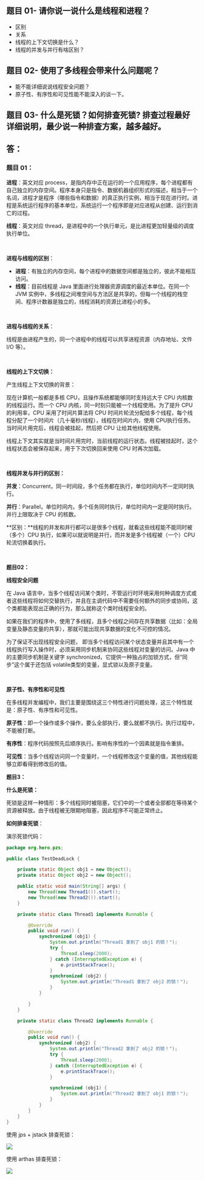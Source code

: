## **题目 01- 请你说一说什么是线程和进程？**

- 区别
- 关系
- 线程的上下文切换是什么？
- 线程的并发与并行有啥区别？

## **题目 02- 使用了多线程会带来什么问题呢？**

- 能不能详细说说线程安全问题？
- 原子性、有序性和可见性能不能深入的谈一下。

## **题目 03- 什么是死锁？如何排查死锁?** 排查过程最好详细说明，最少说一种排查方案，越多越好。



## 答：

### **题目 01：**

**进程**：英文对应 process，是指内存中正在运行的一个应用程序，每个进程都有自己独立的内存空间。程序本身只是指令、数据机器组织形式的描述，相当于一个名词，进程才是程序（哪些指令和数据）的真正执行实例，相当于现在进行时。进程是系统运行程序的基本单位，系统运行一个程序即是对应进程从创建、运行到消亡的过程。

**线程**：英文对应 thread，是进程中的一个执行单元，是比进程更加轻量级的调度执行单位。

​    

**进程与线程的区别**：

- **进程**：有独立的内存空间，每个进程中的数据空间都是独立的，彼此不能相互访问。
- **线程**：目前线程是 Java 里面进行处理器资源调度的最近本单位。在同一个 JVM 实例中，多线程之间堆空间与方法区是共享的，但每一个线程的栈空间、程序计数器是独立的，线程消耗的资源比进程小的多。

​    

**进程与线程的关系**：

线程是由进程产生的，同一个进程中的线程可以共享进程资源（内存地址、文件 I/O 等）。

​    

**线程的上下文切换：**

产生线程上下文切换的背景：

现在计算机一般都是多核 CPU，且操作系统都能够同时支持远大于 CPU 内核数的线程运行。而一个 CPU 内核，同一时刻只能被一个线程使用。为了提升 CPU 的利用率，CPU 采用了时间片算法将 CPU 时间片轮流分配给多个线程，每个线程分配了一个时间片（几十毫秒/线程），线程在时间片内，使用 CPU执行任务。当时间片用完后，线程会被挂起，然后把 CPU 让给其他线程使用。

线程上下文其实就是当时间片用完时，当前线程的运行状态。线程被挂起时，这个线程状态会被保存起来，用于下次切换回来使用 CPU 时再次加载。

​    

**线程并发与并行的区别：**

**并发**：Concurrent，同一时间段，多个任务都在执行，单位时间内不一定同时执行。

**并行**：Parallel，单位时间内，多个任务同时执行，单位时间内一定是同时执行。并行上限取决于 CPU 的核数。

**区别：**线程的并发和并行都可以是很多个线程，就看这些线程能不能同时被（多个）CPU 执行，如果可以就说明是并行，而并发是多个线程被（一个）CPU 轮流切换着执行。

​     

**题目02：**

**线程安全问题** 

在 Java 语言中，当多个线程访问某个类时，不管运行时环境采用何种调度方式或者这些线程将如何交替执行，并且在主调代码中不需要任何额外的同步或协同，这个类都能表现出正确的行为，那么就称这个类时线程安全的。    

如果在我们的程序中，使用了多线程，且多个线程之间存在共享数据（比如：全局变量及静态变量的共享），那就可能出现共享数据的变化不可控的情况。    

为了保证不出现线程安全问题， 即当多个线程访问某个状态变量并且其中有一个线程执行写入操作时，必须采用同步机制来协同这些线程对变量的访问。Java 中的主要同步机制是关键字 synchronized，它提供一种独占的加锁方式，但“同步”这个属于还包括 volatile类型的变量，显式锁以及原子变量。

​    

**原子性、有序性和可见性** 

在多线程并发编程中，我们主要是围绕这三个特性进行问题处理，这三个特性就是：原子性、有序性和可见性。    

**原子性**：即一个操作或多个操作，要么全部执行，要么就都不执行。执行过程中，不能被打断。    

**有序性**：程序代码按照先后顺序执行。影响有序性的一个因素就是指令重排。    

**可见性**：当多个线程访问同一个变量时，一个线程修改这个变量的值，其他线程能够立即看得到修改后的值。    



**题目3：** 

**什么是死锁：**

死锁是这样一种情形：多个线程同时被阻塞，它们中的一个或者全部都在等待某个资源被释放。由于线程被无限期地阻塞，因此程序不可能正常终止。



**如何排查死锁**：

演示死锁代码：

```Java
package org.hero.pzs;

public class TestDeadLock {

    private static Object obj1 = new Object();
    private static Object obj2 = new Object();

    public static void main(String[] args) {
        new Thread(new Thread1()).start();
        new Thread(new Thread2()).start();
    }

    private static class Thread1 implements Runnable {

        @Override
        public void run() {
            synchronized (obj1) {
                System.out.println("Thread1 拿到了 obj1 的锁！");
                try {
                    Thread.sleep(2000);
                } catch (InterruptedException e) {
                    e.printStackTrace();
                }
                synchronized (obj2) {
                    System.out.println("Thread1 拿到了 obj2 的锁！");
                }
            }

        }
    }

    private static class Thread2 implements Runnable {

        @Override
        public void run() {
            synchronized (obj2) {
                System.out.println("Thread2 拿到了 obj2 的锁！");
                try {
                    Thread.sleep(2000);
                } catch (InterruptedException e) {
                    e.printStackTrace();
                }

                synchronized (obj1) {
                    System.out.println("Thread2 拿到了 obj1 的锁！");
                }
            }
        }
    }
}
```



使用 jps + jstack 排查死锁：

![](week-001.png)

使用 arthas 排查死锁：

![](week-002.png)